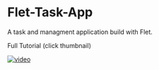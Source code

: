 # Flet-Task-App
A task and managment application build with Flet.


Full Tutorial (click thumbnail)

[![video](https://img.youtube.com/vi/HSiTkOPZmtc/maxresdefault.jpg)](https://youtu.be/HSiTkOPZmtc)

